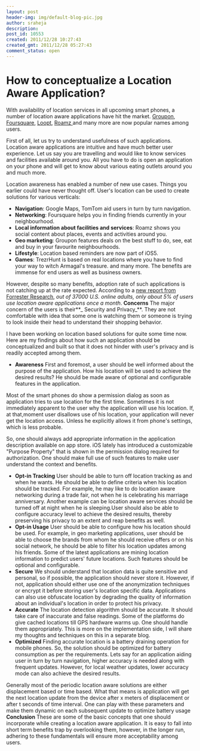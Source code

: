 ```yaml
---
layout: post
header-img: img/default-blog-pic.jpg
author: sraheja
description: 
post_id: 10553
created: 2011/12/28 10:27:43
created_gmt: 2011/12/28 05:27:43
comment_status: open
---
```


# How to conceptualize a Location Aware Application?

With availability of location services in all upcoming smart phones, a number of location aware applications have hit the market. [Groupon][1], [Foursquare][2], [Loopt][3], [Roamz ][4]and many more are now popular names among users.

First of all, let us try to understand usefulness of such applications. Location aware applications are intuitive and have much better user experience. Let us say you are travelling and would like to know services and facilities available around you. All you have to do is open an application on your phone and will get to know about various eating outlets around you and much more.

Location awareness has enabled a number of new use cases. Things you earlier could have never thought off. User's location can be used to create solutions for various verticals: 

  * **Navigation**: Google Maps, TomTom aid users in turn by turn navigation.
  * **Networking**: Foursquare helps you in finding friends currently in your neighbourhood.
  * **Local information about facilities and services**: Roamz shows you social content about places, events and activities around you.
  * **Geo marketing**: Groupon features deals on the best stuff to do, see, eat and buy in your favourite neighbourhoods.
  * **Lifestyle**: Location based reminders are now part of iOS5.
  * **Games**: TrezrHunt is based on real locations where you have to find your way to witch Armagal's treasure.
and many more. The benefits are immense for end users as well as business owners.

However, despite so many benefits, adoption rate of such applications is not catching up at the rate expected. According to a [new report from Forrester Research][5], _out of 37000 U.S. online adults, only about 5% of users use location aware applications once a month_.  **Concerns** The major concern of the users is their**_ Security and Privacy_**. They are not comfortable with idea that some one is watching them or someone is trying to look inside their head to understand their shopping behavior.

I have been working on location based solutions for quite some time now. Here are my findings about how such an application should be conceptualized and built so that it does not hinder with user's privacy and is readily accepted among them. 

  * **Awareness** First and foremost, a user should be well informed about the purpose of the application. How his location will be used to achieve the desired results? He should be made aware of optional and configurable features in the application. 

Most of the smart phones do show a permission dialog as soon as application tries to use location for the first time. Sometimes it is not immediately apparent to the user why the application will use his location. If, at that,moment user disallows use of his location, your application will never get the location access. Unless he explicitly allows it from phone's settings, which is less probable.

So, one should always add appropriate information in the application description available on app store. iOS lately has introduced a customizable "Purpose Property" that is shown in the permission dialog required for authorization. One should make full use of such features to make user understand the context and benefits.
  * **Opt-in Tracking** User should be able to turn off location tracking as and when he wants. He should be able to define criteria when his location should be tracked. For example, he may like to do location aware networking during a trade fair, not when he is celebrating his marriage anniversary. Another example can be location aware services should be turned off at night when he is sleeping.User should also be able to configure accuracy level to achieve the desired results, thereby preserving his privacy to an extent and reap benefits as well.
  * **Opt-in Usage** User should be able to configure how his location should be used. For example, in geo marketing applications, user should be able to choose the brands from whom he should receive offers or on his social network, he should be able to filter his location updates among his friends. Some of the latest applications are mining location information to predict users' future locations. Such features should be optional and configurable.
  * **Secure** We should understand that location data is quite sensitive and personal, so if possible, the application should never store it. However, if not, application should either use one of the anonymization techniques or encrypt it before storing user's location specific data. Applications can also use obfuscate location by degrading the quality of information about an individual's location in order to protect his privacy.
  * **Accurate** The location detection algorithm should be accurate. It should take care of inaccurate and false readings. Some of the platforms do give cached locations till GPS hardware warms up. One should handle them appropriately. This is more on the implementation side, I will share my thoughts and techniques on this in a separate blog.
  * **Optimized** Finding accurate location is a battery draining operation for mobile phones. So, the solution should be optimized for battery consumption as per the requirements. Lets say for an application aiding user in turn by turn navigation, higher accuracy is needed along with frequent updates. However, for local weather updates, lower accuracy mode can also achieve the desired results. 

Generally most of the periodic location aware solutions are either displacement based or time based. What that means is application will get the next location update from the device after x meters of displacement or after t seconds of time interval. One can play with these parameters and make them dynamic on each subsequent update to optimize battery usage
**Conclusion** These are some of the basic concepts that one should incorporate while creating a location aware application. It is easy to fall into short term benefits trap by overlooking them, however, in the longer run, adhering to these fundamentals will ensure more acceptability among users.

   [1]: http://itunes.apple.com/us/app/groupon/id352683833?mt=8
   [2]: http://itunes.apple.com/in/app/foursquare/id306934924?mt=8
   [3]: http://itunes.apple.com/us/app/loopt/id281952554?mt=8
   [4]: http://itunes.apple.com/us/app/roamz/id459343660?mt=8
   [5]: http://www.forrester.com/rb/Research/marketing_via_geosocial_apps_why_and_how/q/id/61072/t/2